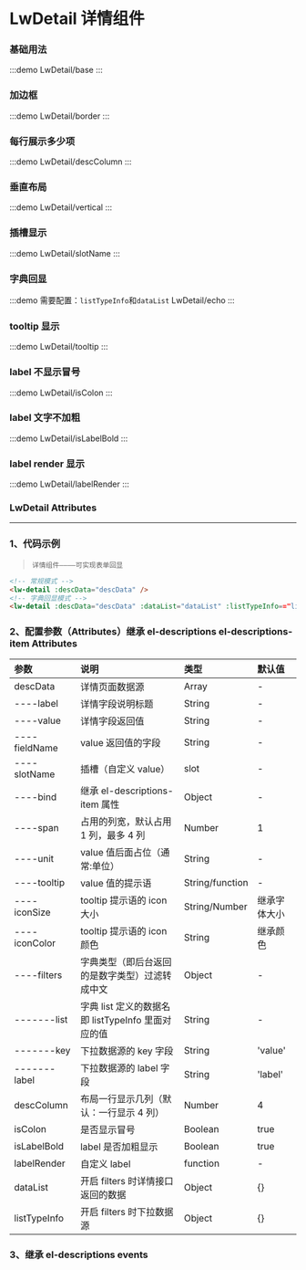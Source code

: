 # LwDetail 详情组件

### 基础用法

:::demo
LwDetail/base
:::

### 加边框

:::demo
LwDetail/border
:::

### 每行展示多少项

:::demo
LwDetail/descColumn
:::

### 垂直布局

:::demo
LwDetail/vertical
:::

### 插槽显示

:::demo
LwDetail/slotName
:::

### 字典回显

:::demo 需要配置：`listTypeInfo`和`dataList`
LwDetail/echo
:::

### tooltip 显示

:::demo
LwDetail/tooltip
:::

### label 不显示冒号

:::demo
LwDetail/isColon
:::

### label 文字不加粗

:::demo
LwDetail/isLabelBold
:::

### label render 显示

:::demo
LwDetail/labelRender
:::

### LwDetail Attributes

---

### 1、代码示例

> `详情组件————可实现表单回显`

```html
<!-- 常规模式 -->
<lw-detail :descData="descData" />
<!-- 字典回显模式 -->
<lw-detail :descData="descData" :dataList="dataList" :listTypeInfo=="listTypeInfo" />
```

### 2、配置参数（Attributes）继承 el-descriptions el-descriptions-item Attributes

| 参数          | 说明                                               | 类型            | 默认值       |
| :------------ | :------------------------------------------------- | :-------------- | :----------- |
| descData      | 详情页面数据源                                     | Array           | -            |
| ----label     | 详情字段说明标题                                   | String          | -            |
| ----value     | 详情字段返回值                                     | String          | -            |
| ----fieldName | value 返回值的字段                                 | String          | -            |
| ----slotName  | 插槽（自定义 value）                               | slot            | -            |
| ----bind      | 继承 el-descriptions-item 属性                     | Object          | -            |
| ----span      | 占用的列宽，默认占用 1 列，最多 4 列               | Number          | 1            |
| ----unit      | value 值后面占位（通常:单位）                      | String          | -            |
| ----tooltip   | value 值的提示语                                   | String/function | -            |
| ----iconSize  | tooltip 提示语的 icon 大小                         | String/Number   | 继承字体大小 |
| ----iconColor | tooltip 提示语的 icon 颜色                         | String          | 继承颜色     |
| ----filters   | 字典类型（即后台返回的是数字类型）过滤转成中文     | Object          | -            |
| -------list   | 字典 list 定义的数据名即 listTypeInfo 里面对应的值 | String          | -            |
| -------key    | 下拉数据源的 key 字段                              | String          | 'value'      |
| -------label  | 下拉数据源的 label 字段                            | String          | 'label'      |
| descColumn    | 布局一行显示几列（默认：一行显示 4 列）            | Number          | 4            |
| isColon       | 是否显示冒号                                       | Boolean         | true         |
| isLabelBold   | label 是否加粗显示                                 | Boolean         | true         |
| labelRender   | 自定义 label                                       | function        | -            |
| dataList      | 开启 filters 时详情接口返回的数据                  | Object          | {}           |
| listTypeInfo  | 开启 filters 时下拉数据源                          | Object          | {}           |

### 3、继承 el-descriptions events
